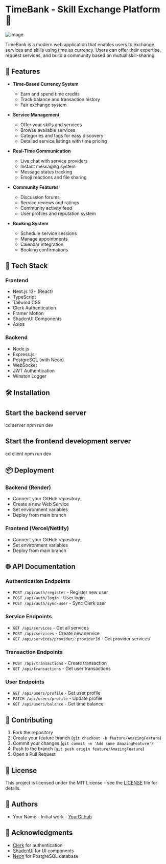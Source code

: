 # TimeBank - Skill Exchange Platform 🌿

![image](https://github.com/user-attachments/assets/546efc57-19b8-4c66-8b47-2aac90387975)


TimeBank is a modern web application that enables users to exchange services and skills using time as currency. Users can offer their expertise, request services, and build a community based on mutual skill-sharing.

## 🌟 Features

- **Time-Based Currency System**
  - Earn and spend time credits
  - Track balance and transaction history
  - Fair exchange system

- **Service Management**
  - Offer your skills and services
  - Browse available services
  - Categories and tags for easy discovery
  - Detailed service listings with time pricing

- **Real-Time Communication**
  - Live chat with service providers
  - Instant messaging system
  - Message status tracking
  - Emoji reactions and file sharing

- **Community Features**
  - Discussion forums
  - Service reviews and ratings
  - Community activity feed
  - User profiles and reputation system

- **Booking System**
  - Schedule service sessions
  - Manage appointments
  - Calendar integration
  - Booking confirmations

## 🚀 Tech Stack

### Frontend
- Next.js 13+ (React)
- TypeScript
- Tailwind CSS
- Clerk Authentication
- Framer Motion
- ShadcnUI Components
- Axios

### Backend
- Node.js
- Express.js
- PostgreSQL (with Neon)
- WebSocket
- JWT Authentication
- Winston Logger

## 🛠️ Installation

## Start the backend server
cd server
npm run dev

## Start the frontend development server
cd client
npm run dev


## 📦 Deployment

### Backend (Render)
- Connect your GitHub repository
- Create a new Web Service
- Set environment variables
- Deploy from main branch

### Frontend (Vercel/Netlify)
- Connect your GitHub repository
- Set environment variables
- Deploy from main branch

## 🌐 API Documentation

### Authentication Endpoints
- `POST /api/auth/register` - Register new user
- `POST /api/auth/login` - User login
- `POST /api/auth/sync-user` - Sync Clerk user

### Service Endpoints
- `GET /api/services` - Get all services
- `POST /api/services` - Create new service
- `GET /api/services/provider/:providerId` - Get provider services

### Transaction Endpoints
- `POST /api/transactions` - Create transaction
- `GET /api/transactions` - Get user transactions

### User Endpoints
- `GET /api/users/profile` - Get user profile
- `PATCH /api/users/profile` - Update profile
- `GET /api/users/balance` - Get time balance

## 🤝 Contributing

1. Fork the repository
2. Create your feature branch (`git checkout -b feature/AmazingFeature`)
3. Commit your changes (`git commit -m 'Add some AmazingFeature'`)
4. Push to the branch (`git push origin feature/AmazingFeature`)
5. Open a Pull Request

## 📄 License

This project is licensed under the MIT License - see the [LICENSE](LICENSE) file for details.

## 👥 Authors

- Your Name - Initial work - [YourGithub](https://github.com/yourusername)

## 🙏 Acknowledgments

- [Clerk](https://clerk.dev/) for authentication
- [ShadcnUI](https://ui.shadcn.com/) for UI components
- [Neon](https://neon.tech/) for PostgreSQL database

